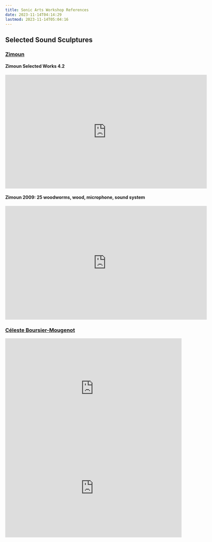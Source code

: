 ```yaml
---
title: Sonic Arts Workshop References
date: 2023-11-14T04:14:29
lastmod: 2023-11-14T05:04:16
---
```


## Selected Sound Sculptures

### [Zimoun](https://www.zimoun.net/)

<div class="video-grid">

<div class="video-card">

#### Zimoun Selected Works 4.2

<div class="iframe-16-9-container">
<iframe class="vimeoIframe" title="vimeo-player" src="https://player.vimeo.com/video/7235817?h=3e23495df6" width="640" height="360" frameborder="0"    allowfullscreen></iframe>
</div>
</div>

<div class="video-card">

#### Zimoun 2009: 25 woodworms, wood, microphone, sound system

<div class="iframe-16-9-container">
<iframe class="vimeoIframe" title="vimeo-player" src="https://player.vimeo.com/video/14424815?h=94a875bf71" width="640" height="360" frameborder="0"    allowfullscreen></iframe>
</div>
</div>

</div>

### [Céleste Boursier-Mougenot](https://www.paulacoopergallery.com/artists/celeste-boursier-mougenot#tab:thumbnails)

<div class="video-grid">

<div class="iframe-16-9-container">
<iframe class="youTubeIframe" width="560" height="315" src="https://www.youtube.com/embed/rBGVjRxSMyI?si=4pUX_FGBR8w5hhvW" title="YouTube video player" frameborder="0" allow="accelerometer; autoplay; clipboard-write; encrypted-media; gyroscope; picture-in-picture; web-share" allowfullscreen></iframe>
</div>

<div class="iframe-16-9-container">
<iframe class="youTubeIframe" width="560" height="315" src="https://www.youtube.com/embed/RdCutpuUrX4?si=EUxYJNXCOa4VOUYc" title="YouTube video player" frameborder="0" allow="accelerometer; autoplay; clipboard-write; encrypted-media; gyroscope; picture-in-picture; web-share" allowfullscreen></iframe>
</div>

</div>
